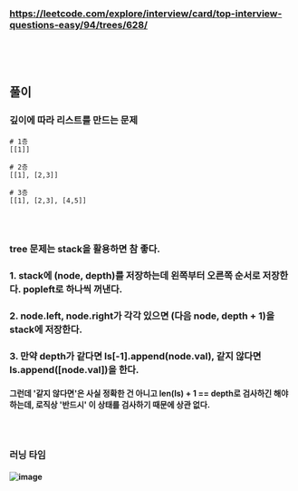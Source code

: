 ### https://leetcode.com/explore/interview/card/top-interview-questions-easy/94/trees/628/
### <br/><br/>

## 풀이
### 깊이에 따라 리스트를 만드는 문제
```
# 1층
[[1]]

# 2층
[[1], [2,3]]

# 3층
[[1], [2,3], [4,5]]
```
### <br/>

### tree 문제는 stack을 활용하면 참 좋다.
### 1. stack에 (node, depth)를 저장하는데 왼쪽부터 오른쪽 순서로 저장한다. popleft로 하나씩 꺼낸다.
### 2. node.left, node.right가 각각 있으면 (다음 node, depth + 1)을 stack에 저장한다. 
### 3. 만약 depth가 같다면 ls\[-1\].append(node.val), 같지 않다면 ls.append(\[node.val\])을 한다. 
#### 그런데 '같지 않다면'은 사실 정확한 건 아니고 len(ls) + 1 == depth로 검사하긴 해야 하는데, 로직상 '반드시' 이 상태를 검사하기 때문에 상관 없다.
### <br/>

### 러닝 타임
#### ![image](https://github.com/user-attachments/assets/e2daaf1f-a0ab-4a0d-add9-2c76c389b5c3)
